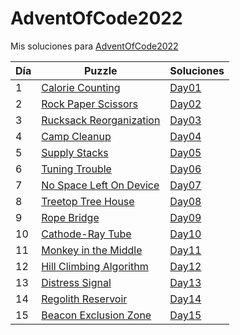 # AdventOfCode2022
Mis soluciones para [AdventOfCode2022](https://adventofcode.com/2022)

| Día | Puzzle                                                          | Soluciones                 |
|-----|-----------------------------------------------------------------|----------------------------|
| 1   | [Calorie Counting](https://adventofcode.com/2022/day/1)         | [Day01](./Day01/README.md) |
| 2   | [Rock Paper Scissors](https://adventofcode.com/2022/day/2)      | [Day02](./Day02/README.md) |
| 3   | [Rucksack Reorganization](https://adventofcode.com/2022/day/3)  | [Day03](./Day03/README.md) |
| 4   | [Camp Cleanup](https://adventofcode.com/2022/day/4)             | [Day04](./Day04/README.md) |
| 5   | [Supply Stacks](https://adventofcode.com/2022/day/5)            | [Day05](./Day05/README.md) |
| 6   | [Tuning Trouble](https://adventofcode.com/2022/day/6)           | [Day06](./Day06/README.md) |
| 7   | [No Space Left On Device](https://adventofcode.com/2022/day/7)  | [Day07](./Day07/README.md) |
| 8   | [Treetop Tree House](https://adventofcode.com/2022/day/8)       | [Day08](./Day08/README.md) |
| 9   | [Rope Bridge](https://adventofcode.com/2022/day/9)              | [Day09](./Day09/README.md) |
| 10  | [Cathode-Ray Tube](https://adventofcode.com/2022/day/10)        | [Day10](./Day10/README.md) |
| 11  | [Monkey in the Middle](https://adventofcode.com/2022/day/11)    | [Day11](./Day11/README.md) |
| 12  | [Hill Climbing Algorithm](https://adventofcode.com/2022/day/12) | [Day12](./Day12/README.md) |
| 13  | [Distress Signal](https://adventofcode.com/2022/day/13)         | [Day13](./Day13/README.md) |
| 14  | [Regolith Reservoir](https://adventofcode.com/2022/day/14)      | [Day14](./Day14/README.md) |
| 15  | [Beacon Exclusion Zone](https://adventofcode.com/2022/day/15)   | [Day15](./Day15/README.md) |

